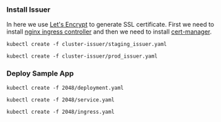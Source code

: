 ### Install Issuer 

In here we use [Let's Encrypt](https://letsencrypt.org/) to generate SSL certificate. First we need to install [nginx ingress controller](https://kubernetes.github.io/ingress-nginx/deploy/) and then we need to install [cert-manager](https://cert-manager.io/docs/installation/kubernetes/).

```
kubectl create -f cluster-issuer/staging_issuer.yaml

kubectl create -f cluster-issuer/prod_issuer.yaml
```

### Deploy Sample App

```
kubectl create -f 2048/deployment.yaml

kubectl create -f 2048/service.yaml

kubectl create -f 2048/ingress.yaml
```
